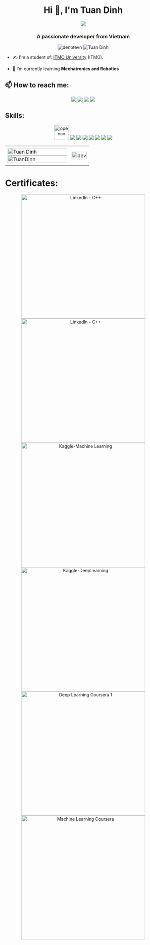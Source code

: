 <h1 align="center">Hi 👋, I'm Tuan Dinh</h1>
<p align="center"><img src="https://img.icons8.com/color/48/000000/vietnam-circular.png"/></p>
<h3 align="center">A passionate developer from Vietnam </h3>
<p align="center"> <img src="https://komarev.com/ghpvc/?username=denotevn" alt="denotevn" /> <img src="https://badges.pufler.dev/repos/denotevn" alt="Tuan Dinh" /> </p>

- ✍ I'm a student of: [ITMO University](https://en.itmo.ru/) (ITMO).

- 🌱 I’m currently learning **Mechatronics and Robotics**


## 📫 How to reach me:

<p align="center">
  <a href="https://www.linkedin.com/in/tuandinh999/" target="_blank">
    <img src="https://img.icons8.com/fluent/48/000000/linkedin.png"/>
  </a>
  <a href="https://github.com/denotevn" alt="Github">
    <img src="https://img.icons8.com/fluent/48/000000/github.png"/>
  </a> 
  <a href="https://www.kaggle.com/dinhngoctua" alt="Kaggle" target="_blank" >
    <img src="https://img.icons8.com/windows/48/000000/kaggle.png"/>
  </a>
  <a href="mailto:dinhngoctuan2131997@gmail.com" alt="Email">
    <img src="https://img.icons8.com/fluent/48/000000/mailing.png"/>
  </a>
</p>

## Skills:
<p align="center">
  <img src="https://www.vectorlogo.zone/logos/opencv/opencv-icon.svg" alt="opencv" width="48" height="48"/> 
  <img src="https://img.icons8.com/fluent/48/000000/matlab.png"/>
  <img src="https://img.icons8.com/color/48/000000/mysql-logo.png"/>
  <img src="https://img.icons8.com/color/48/000000/git.png"/>
  <img src="https://img.icons8.com/color/48/000000/github-2.png"/>
  <img src="https://img.icons8.com/color/48/000000/visual-studio-code-2019.png"/>
  <img src="https://img.icons8.com/color/48/000000/visual-studio-2019.png"/>
  <img src="https://img.icons8.com/color/48/000000/trello.png"/>
</p>


<table style="width:100%;">
  <tr>
    <td>
      <img src="https://github-readme-stats.vercel.app/api/top-langs/?username=denotevn&bg_color=FFFFFF00&text_color=179fa3&layout=compact&hide=CSS&langs_count=10&custom_title=Top%20ngôn%20ngữ%20được%20dùng" alt="Tuan Dinh" width="150%"/>
      <img src="https://github-readme-stats.vercel.app/api?username=denotevn&bg_color=FFFFFF00&text_color=179fa3&show_icons=true&count_private=true&include_all_commits=true&custom_title=Hoạt%20động%20trên%20Github" alt="TuanDinh" width="150%"/>
    </td>
    <td>
      <p align="center"> 
        <img src="https://miro.medium.com/max/1400/1*rjtHbyY12Xy1ETqcj9eFLw.jpeg" alt="dev" width="100%"/>
      </p>
    </td>
  </tr>
</table>

# Certificates:

<p align="center">
    <img alt="LinkedIn - C++" title="C++ LinkedIn" src="https://github.com/denotevn/denotevn/blob/main/certificate/Function%20Programming%20C%2B%2B.png" width="400px" />
    <img alt="LinkedIn - C++" title="C++ LinkedIn" src="https://github.com/denotevn/denotevn/blob/main/certificate/Best-Practice-C%2B%2B.png" width="400px" />
    <img alt="Kaggle-Machine Learning" title="Intermediate Machine Learning" src="https://github.com/denotevn/denotevn/blob/main/certificate/StevenDinh%20-%20Intermediate%20Machine%20Learning%20(1).png" width="400px" />
    <img alt="Kaggle-DeepLearning" title="Deep Learning" src="https://github.com/denotevn/denotevn/blob/main/certificate/StevenDinh%20-%20Intro%20to%20Deep%20Learning.png" width="400px" />
    <img alt="Deep Learning Coursera 1" title="Deep Learning" src="https://github.com/denotevn/denotevn/blob/main/certificate/Deep%20Learning%20Coursera%20Course%201.jpg" width="400px" />
    <img alt="Machine Learning Coursera" title="Machine Learning" src="https://github.com/denotevn/denotevn/blob/main/certificate/Machine%20Learning%20Aproach%20in%20Coursera.jpg" width="400px" />
<p align="center">